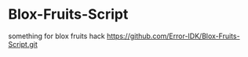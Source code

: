 # Blox-Fruits-Script
something for blox fruits hack
https://github.com/Error-IDK/Blox-Fruits-Script.git

